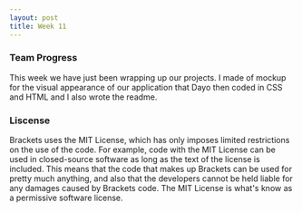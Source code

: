 ```yaml
--- 
layout: post 
title: Week 11
---
```


### Team Progress
This week we have just been wrapping up our projects. I made of mockup for the visual appearance of our application that Dayo then coded in CSS and HTML and I also wrote the readme. 

### Liscense
Brackets uses the MIT License, which has only imposes limited restrictions on the use of the code. For example, code with the MIT License can be used in closed-source software as long as the text of the license is included. This means that the code that makes up Brackets can be used for pretty much anything, and also that the developers cannot be held liable for any damages caused by Brackets code. The MIT License is what's know as a permissive software license.
